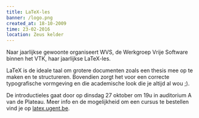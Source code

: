 ```yaml
---
title: LaTeX-les
banner: /logo.png
created_at: 18-10-2009
time: 23-02-2016
location: Zeus kelder
---
```


Naar jaarlijkse gewoonte organiseert WVS, de Werkgroep Vrije Software binnen het VTK, haar jaarlijkse LaTeX-les.

LaTeX is de ideale taal om grotere documenten zoals een thesis mee op te maken en te structureren. Bovendien zorgt het voor een correcte typografische vormgeving en die academische look die je altijd al wou ;).

De introductieles gaat door op dinsdag 27 oktober om 19u in auditorium A van de Plateau. Meer info en de mogelijkheid om een cursus te bestellen vind je op <a href="http://latex.ugent.be">latex.ugent.be</a>.